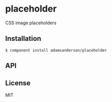 
# placeholder

  CSS image placeholders

## Installation

    $ component install adamsanderson/placeholder

## API

   

## License

  MIT
